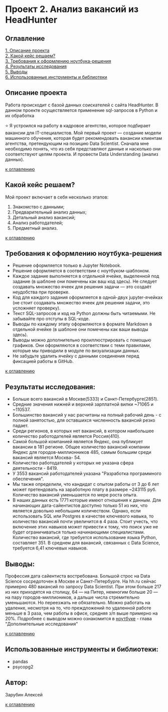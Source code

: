# Проект 2. Анализ вакансий из HeadHunter


## Оглавление
[1. Описание проекта](#описание-проекта)  
[2. Какой кейс решаем?](#какой-кейс-решаем)   
[3. Требования к оформлению ноутбука-решения](#требования-к-оформлению-ноутбука-решения)  
[4. Результаты исследования](#результаты)    
[5. Выводы](#выводы)   
[6. Использованные инструменты и библиотеки](#использованные-инструменты-и-библиотеки)    


## Описание проекта
Работа происходит с базой данных соискателей с сайта HeadHunter. 
В данном проекте осуществляется применение sql-запросов в Python и их обработка

⭐ Я устроился на работу в кадровое агентство, которое подбирает вакансии для IT-специалистов. Мой первый проект — создание модели машинного обучения, которая будет рекомендовать вакансии клиентам агентства, претендующим на позицию Data Scientist. Сначала мне необходимо понять, что из себя представляют данные и насколько они соответствуют целям проекта. И провести  Data Understanding (анализ данных).      

[к оглавлению](#Оглавление)

## Какой кейс решаем?

Мой проект включает в себя несколько этапов:
1. Знакомство с данными;
2. Предварительный анализ данных;
3. Детальный анализ вакансий;
4. Анализ работодателей;
5. Предметный анализ.

[к оглавлению](#Оглавление)

## Требования к оформлению ноутбука-решения

* Решение оформляется только в Jupyter Notebook.
* Решение оформляется в соответствии с ноутбуком-шаблоном.
* Каждое задание выполняется в отдельной ячейке, выделенной под задание (в шаблоне они помечены как ваш код здесь). Не следует создавать множество ячеек для решения задачи — это создаёт неудобства при проверке.
* Код для каждого задания оформляется в одной-двух jupyter-ячейках (не стоит создавать множество ячеек для решения задачи, это усложняет проверку).
* Текст SQL-запросов и код на Python должны быть читаемыми. Не забывайте про отступы в SQL-коде.
* Выводы по каждому этапу оформляются в формате Markdown в отдельной ячейке (в шаблоне они помечены как ваши выводы здесь).
* Выводы можно дополнительно проиллюстрировать с помощью графиков. Они оформляются в соответствии с теми правилами, которые мы приводили в модуле по визуализации данных.
* Не забудьте удалить ячейку с данными соединения перед фиксацией работы в GitHub.

[к оглавлению](#Оглавление)

## Результаты исследования:

- Больше всего вакансий в Москве(5333) и Санкт-Петербурге(2851). 
- Средние значения нижней и верхней зарплатной вилки ~71065 и ~110537. 
- Большинство вакансий у нас расчитаны на полный рабочий день - с полной занятостью, для оставшихся численность вакансий резко падает.  
- Среди регионов, в которых нет вакансий, в котором наибольшее количество работодателей является Россия(410). 
- Самой большой компанией является Яндекс, она публикует вакансии в 181 регионе. Oбщее количество вакансий компании Яндекс для городов-миллионников 485, самым большим среди вакансий является Москва- 54.
- Количество работодателей у которых не указана сфера деятельности - 8419. 
- У 3553 вакансий работодателей указана "Разработка программного обеспечения". 
- Мы также определили, что кандидат с опытом работы от 3 до 6 лет может претендовать на заработную плату в размере ~243115 руб. Количество вакансий уменьшается по мере роста опыта.
- В наших данных есть 1771 которые имеют отношения к данным. Для начинающих дата-сайентистов доступно только 51 из них, что является довольно небольшим количеством. Однако, если использовать SQL или Postgres в качестве ключевого навыка, то количество вакансий почти увеличится в 4 раза. Стоит учесть, что включение этих навыков может привести к тому, что поиск уже не будет ограничиваться только начинающими специалистами. Количество вакансий, где требуется использование языка Python, составляет 351. В среднем для вакансий, связанных с Data Science, требуется 6,41 ключевых навыков. 

## Выводы:

Профессия дата сайентиста востребована. Большой строс на Data Science сосредоточен в Москве и Санкт-Петербурге. На hh.ru сейчас примерно 480 вакансий по запросу Data Scientist. При этом больше 217 из них приходятся на столицу, 64 — на Питер, немногим больше 20 — на пару городов-миллиоников, а дальше числа стремительно уменьшаются. Но переезжать не обязательно. Можно работать на удаленке, несмотря на то, что преждложений по удаленной работе меньше в 3 раза, чем работы в офисе, средняя з/п выше примерно на 20%.
Подробнее с выводом можно ознакомится в [ноутбуке]([https://github.com/.ipynb](https://github.com/Alexey-star-boss2024/Project_2-HH_2-/blob/master/Project_2.ipynb)) - глава "Дополнительные исследования"

[к оглавлению](#Оглавление)

## Использованные инструменты и библиотеки:

* pandas
* psycopg2
  
## Автор:
Зарубин Алексей

[к оглавлению](#Оглавление)
